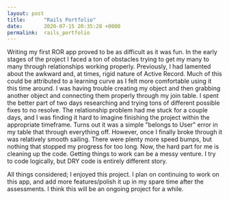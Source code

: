 ```yaml
---
layout: post
title:      "Rails Portfolio"
date:       2020-07-15 20:35:28 +0000
permalink:  rails_portfolio
---
```



Writing my first ROR app proved to be as difficult as it was fun. In the early stages of the project I faced a ton of obstacles trying to get my many to many through relationships working properly. Previously, I had lamented about the awkward and, at times, rigid nature of Active Record. Much of this could be attributed to a learning curve as I felt more comfortable using it this time around. I was having trouble creating my object and then grabbing another object and connecting them properly through my join table. I spent the better part of two days researching and trying tons of different possible fixes to no resolve. The relationship problem had me stuck for a couple days, and I was finding it hard to imagine finishing the project within the appropriate timeframe. Turns out it was a simple "belongs to User" error in my table that through everything off. However, once I finally broke through it was relatively smooth sailing. There were plenty more speed bumps, but nothing that stopped my progress for too long. Now, the hard part for me is cleaning up the code. Getting things to work can be a messy venture. I try to code logically, but DRY code is entirely different story.

All things considered; I enjoyed this project. I plan on continuing to work on this app, and add more features/polish it up in my spare time after the assessments. I think this will be an ongoing project for a while. 
